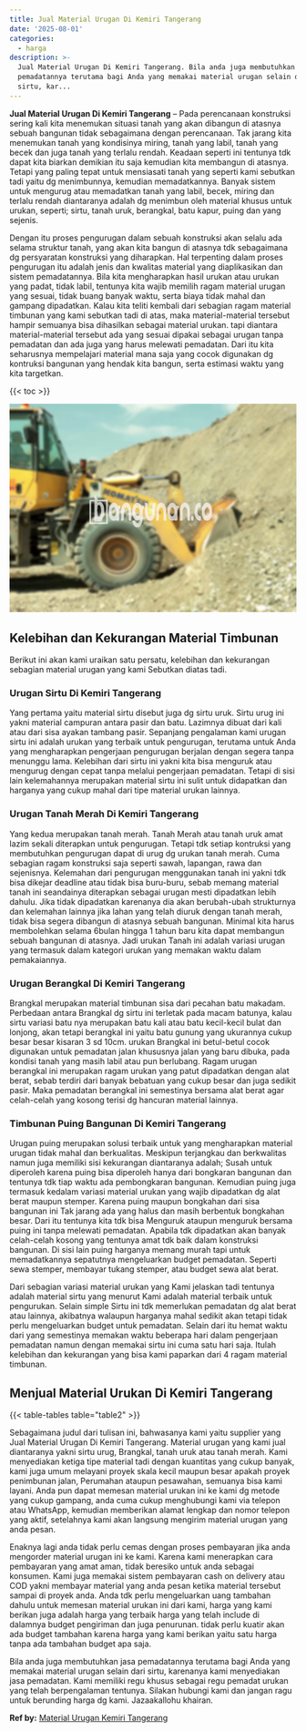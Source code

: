 ```yaml
---
title: Jual Material Urugan Di Kemiri Tangerang
date: '2025-08-01'
categories:
  - harga
description: >-
  Jual Material Urugan Di Kemiri Tangerang. Bila anda juga membutuhkan jasa
  pemadatannya terutama bagi Anda yang memakai material urugan selain dari
  sirtu, kar...
---
```


**Jual Material Urugan Di Kemiri Tangerang** – Pada perencanaan konstruksi sering kali kita menemukan situasi tanah yang akan dibangun di atasnya sebuah bangunan tidak sebagaimana dengan perencanaan. Tak jarang kita menemukan tanah yang kondisinya miring, tanah yang labil, tanah yang becek dan juga tanah yang terlalu rendah. Keadaan seperti ini tentunya tdk dapat kita biarkan demikian itu saja kemudian kita membangun di atasnya. Tetapi yang paling tepat untuk mensiasati tanah yang seperti kami sebutkan tadi yaitu dg menimbunnya, kemudian memadatkannya. Banyak sistem untuk mengurug atau memadatkan tanah yang labil, becek, miring dan terlalu rendah diantaranya adalah dg menimbun oleh material khusus untuk urukan, seperti; sirtu, tanah uruk, berangkal, batu kapur, puing dan yang sejenis.

Dengan itu proses pengurugan dalam sebuah konstruksi akan selalu ada selama struktur tanah, yang akan kita bangun di atasnya tdk sebagaimana dg persyaratan konstruksi yang diharapkan. Hal terpenting dalam proses pengurugan itu adalah jenis dan kwalitas material yang diaplikasikan dan sistem pemadatannya. Bila kita mengharapkan hasil urukan atau urukan yang padat, tidak labil, tentunya kita wajib memilih ragam material urugan yang sesuai, tidak buang banyak waktu, serta biaya tidak mahal dan gampang dipadatkan. Kalau kita teliti kembali dari sebagian ragam material timbunan yang kami sebutkan tadi di atas, maka material-material tersebut hampir semuanya bisa dihasilkan sebagai material urukan. tapi diantara material-material tersebut ada yang sesuai dipakai sebagai urugan tanpa pemadatan dan ada juga yang harus melewati pemadatan. Dari itu kita seharusnya mempelajari material mana saja yang cocok digunakan dg kontruksi bangunan yang hendak kita bangun, serta estimasi waktu yang kita targetkan.

{{< toc >}}

![Jual Material Urugan Di Kemiri Tangerang](/images/jual-urugan-40.png)

## Kelebihan dan Kekurangan Material Timbunan

Berikut ini akan kami uraikan satu persatu, kelebihan dan kekurangan sebagian material urugan yang kami Sebutkan diatas tadi.

### Urugan Sirtu Di Kemiri Tangerang

Yang pertama yaitu material sirtu disebut juga dg sirtu uruk. Sirtu urug ini yakni material campuran antara pasir dan batu. Lazimnya dibuat dari kali atau dari sisa ayakan tambang pasir. Sepanjang pengalaman kami urugan sirtu ini adalah urukan yang terbaik untuk pengurugan, terutama untuk Anda yang mengharapkan pengerjaan pengurugan berjalan dengan segera tanpa menunggu lama. Kelebihan dari sirtu ini yakni kita bisa menguruk atau mengurug dengan cepat tanpa melalui pengerjaan pemadatan. Tetapi di sisi lain kelemahannya merupakan material sirtu ini sulit untuk didapatkan dan harganya yang cukup mahal dari tipe material urukan lainnya.

### Urugan Tanah Merah Di Kemiri Tangerang

Yang kedua merupakan tanah merah. Tanah Merah atau tanah uruk amat lazim sekali diterapkan untuk pengurugan. Tetapi tdk setiap kontruksi yang membutuhkan pengurugan dapat di urug dg urukan tanah merah. Cuma sebagian ragam konstruksi saja seperti sawah, lapangan, rawa dan sejenisnya. Kelemahan dari pengurugan menggunakan tanah ini yakni tdk bisa dikejar deadline atau tidak bisa buru-buru, sebab memang material tanah ini seandainya diterapkan sebagai urugan mesti dipadatkan lebih dahulu. Jika tidak dipadatkan karenanya dia akan berubah-ubah strukturnya dan kelemahan lainnya jika lahan yang telah diuruk dengan tanah merah, tidak bisa segera dibangun di atasnya sebuah bangunan. Minimal kita harus membolehkan selama 6bulan hingga 1 tahun baru kita dapat membangun sebuah bangunan di atasnya. Jadi urukan Tanah ini adalah variasi urugan yang termasuk dalam kategori urukan yang memakan waktu dalam pemakaiannya.

### Urugan Berangkal Di Kemiri Tangerang

Brangkal merupakan material timbunan sisa dari pecahan batu makadam. Perbedaan antara Brangkal dg sirtu ini terletak pada macam batunya, kalau sirtu variasi batu nya merupakan batu kali atau batu kecil-kecil bulat dan lonjong, akan tetapi berangkal ini yaitu batu gunung yang ukurannya cukup besar besar kisaran 3 sd 10cm. urukan Brangkal ini betul-betul cocok digunakan untuk pemadatan jalan khususnya jalan yang baru dibuka, pada kondisi tanah yang masih labil atau pun berlubang. Ragam urugan berangkal ini merupakan ragam urukan yang patut dipadatkan dengan alat berat, sebab terdiri dari banyak bebatuan yang cukup besar dan juga sedikit pasir. Maka pemadatan berangkal ini semestinya bersama alat berat agar celah-celah yang kosong terisi dg hancuran material lainnya.

### Timbunan Puing Bangunan Di Kemiri Tangerang

Urugan puing merupakan solusi terbaik untuk yang mengharapkan material urugan tidak mahal dan berkualitas. Meskipun terjangkau dan berkwalitas namun juga memiliki sisi kekurangan diantaranya adalah; Susah untuk diperoleh karena puing bisa diperoleh hanya dari bongkaran bangunan dan tentunya tdk tiap waktu ada pembongkaran bangunan. Kemudian puing juga termasuk kedalam variasi material urukan yang wajib dipadatkan dg alat berat maupun stemper. Karena puing maupun bongkahan dari sisa bangunan ini Tak jarang ada yang halus dan masih berbentuk bongkahan besar. Dari itu tentunya kita tdk bisa Menguruk ataupun menguruk bersama puing ini tanpa melewati pemadatan. Apabila tdk dipadatkan akan banyak celah-celah kosong yang tentunya amat tdk baik dalam konstruksi bangunan. Di sisi lain puing harganya memang murah tapi untuk memadatkannya sepatutnya mengeluarkan budget pemadatan. Seperti sewa stemper, membayar tukang stemper, atau budget sewa alat berat.

Dari sebagian variasi material urukan yang Kami jelaskan tadi tentunya adalah material sirtu yang menurut Kami adalah material terbaik untuk pengurukan. Selain simple Sirtu ini tdk memerlukan pemadatan dg alat berat atau lainnya, akibatnya walaupun harganya mahal sedikit akan tetapi tidak perlu mengeluarkan budget untuk pemadatan. Selain dari itu hemat waktu dari yang semestinya memakan waktu beberapa hari dalam pengerjaan pemadatan namun dengan memakai sirtu ini cuma satu hari saja. Itulah kelebihan dan kekurangan yang bisa kami paparkan dari 4 ragam material timbunan.

## Menjual Material Urukan Di Kemiri Tangerang

{{< table-tables table="table2" >}}

Sebagaimana judul dari tulisan ini, bahwasanya kami yaitu supplier yang Jual Material Urugan Di Kemiri Tangerang. Material urugan yang kami jual diantaranya yakni sirtu urug, Brangkal, tanah uruk atau tanah merah. Kami menyediakan ketiga tipe material tadi dengan kuantitas yang cukup banyak, kami juga umum melayani proyek skala kecil maupun besar apakah proyek penimbunan jalan, Perumahan ataupun pesawahan, semuanya bisa kami layani. Anda pun dapat memesan material urukan ini ke kami dg metode yang cukup gampang, anda cuma cukup menghubungi kami via telepon atau WhatsApp, kemudian memberikan alamat lengkap dan nomor telepon yang aktif, setelahnya kami akan langsung mengirim material urugan yang anda pesan.

Enaknya lagi anda tidak perlu cemas dengan proses pembayaran jika anda mengorder material urugan ini ke kami. Karena kami menerapkan cara pembayaran yang amat aman, tidak beresiko untuk anda sebagai konsumen. Kami juga memakai sistem pembayaran cash on delivery atau COD yakni membayar material yang anda pesan ketika material tersebut sampai di proyek anda. Anda tdk perlu mengeluarkan uang tambahan dahulu untuk memesan material urukan ini dari kami, harga yang kami berikan juga adalah harga yang terbaik harga yang telah include di dalamnya budget pengiriman dan juga penurunan. tidak perlu kuatir akan ada budget tambahan karena harga yang kami berikan yaitu satu harga tanpa ada tambahan budget apa saja.

Bila anda juga membutuhkan jasa pemadatannya terutama bagi Anda yang memakai material urugan selain dari sirtu, karenanya kami menyediakan jasa pemadatan. Kami memiliki regu khusus sebagai regu pemadat urukan yang telah berpengalaman tentunya. Silakan hubungi kami dan jangan ragu untuk berunding harga dg kami. Jazaakallohu khairan.

**Ref by:** [Material Urugan Kemiri Tangerang](https://id.wikipedia.org/wiki/Material)
